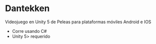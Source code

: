 # Dantekken
Videojuego en Unity 5 de Peleas para plataformas móviles Android e IOS 
- Corre usando C#
- Unity 5> requerido 
